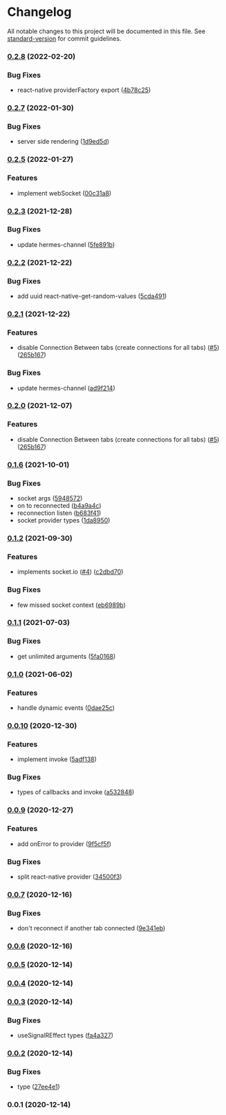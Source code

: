 # Changelog

All notable changes to this project will be documented in this file. See [standard-version](https://github.com/conventional-changelog/standard-version) for commit guidelines.

### [0.2.8](https://github.com/hosseinmd/react-signalr/compare/v0.2.7...v0.2.8) (2022-02-20)


### Bug Fixes

* react-native  providerFactory export ([4b78c25](https://github.com/hosseinmd/react-signalr/commit/4b78c25b30fe8ec29fe5a2440628dd0ef9d437c5))

### [0.2.7](https://github.com/hosseinmd/react-signalr/compare/v0.2.6...v0.2.7) (2022-01-30)


### Bug Fixes

* server side rendering ([1d9ed5d](https://github.com/hosseinmd/react-signalr/commit/1d9ed5da2d060b6ca70a84a86cd2bea8b3137c0f))

### [0.2.5](https://github.com/hosseinmd/react-signalr/compare/v0.2.4...v0.2.5) (2022-01-27)


### Features

* implement webSocket ([00c31a8](https://github.com/hosseinmd/react-signalr/commit/00c31a8152fe3513a07fe1a6d6a9ed1e64a61455))

### [0.2.3](https://github.com/hosseinmd/react-signalr/compare/v0.2.2...v0.2.3) (2021-12-28)


### Bug Fixes

* update hermes-channel ([5fe891b](https://github.com/hosseinmd/react-signalr/commit/5fe891b2dce33253537e5892d91e3c3c703361d0))

### [0.2.2](https://github.com/hosseinmd/react-signalr/compare/v0.2.1...v0.2.2) (2021-12-22)


### Bug Fixes

* add uuid react-native-get-random-values ([5cda491](https://github.com/hosseinmd/react-signalr/commit/5cda491650ec93215a972f2a7f36c916a69ab601))

### [0.2.1](https://github.com/hosseinmd/react-signalr/compare/v0.1.7...v0.2.1) (2021-12-22)


### Features

* disable Connection Between tabs (create connections for all tabs) ([#5](https://github.com/hosseinmd/react-signalr/issues/5)) ([265b167](https://github.com/hosseinmd/react-signalr/commit/265b1676484b1d3e84b052bf5eec29571456c938))


### Bug Fixes

* update hermes-channel ([ad9f214](https://github.com/hosseinmd/react-signalr/commit/ad9f2149b4e5b08148f96e69838eeed42ff187f4))

### [0.2.0](https://github.com/hosseinmd/react-signalr/compare/v0.1.7...v0.1.8) (2021-12-07)

### Features

- disable Connection Between tabs (create connections for all tabs) ([#5](https://github.com/hosseinmd/react-signalr/issues/5)) ([265b167](https://github.com/hosseinmd/react-signalr/commit/265b1676484b1d3e84b052bf5eec29571456c938))

### [0.1.6](https://github.com/hosseinmd/react-signalr/compare/v0.1.5...v0.1.6) (2021-10-01)

### Bug Fixes

- socket args ([5948572](https://github.com/hosseinmd/react-signalr/commit/5948572f4ab317e0d0b3f3089ebaa538551fe333))
- on to reconnected ([b4a9a4c](https://github.com/hosseinmd/react-signalr/commit/b4a9a4c5affab7fa8da702c2a7268fc0892bef1a))
- reconnection listen ([b683f41](https://github.com/hosseinmd/react-signalr/commit/b683f41d16c38094df98e3fe57d0edb8a689898f))
- socket provider types ([1da8950](https://github.com/hosseinmd/react-signalr/commit/1da8950755d6f108b36873c3292f99f3aa0f8348))

### [0.1.2](https://github.com/hosseinmd/react-signalr/compare/v0.1.1...v0.1.2) (2021-09-30)

### Features

- implements socket.io ([#4](https://github.com/hosseinmd/react-signalr/issues/4)) ([c2dbd70](https://github.com/hosseinmd/react-signalr/commit/c2dbd704bc24a13a72141421cd29485ea897ac95))

### Bug Fixes

- few missed socket context ([eb6989b](https://github.com/hosseinmd/react-signalr/commit/eb6989ba34b0ff0e8bd0072f18713fffd5eb66c8))

### [0.1.1](https://github.com/hosseinmd/react-signalr/compare/v0.1.0...v0.1.1) (2021-07-03)

### Bug Fixes

- get unlimited arguments ([5fa0168](https://github.com/hosseinmd/react-signalr/commit/5fa0168d2006c6deb22d22176529fc034c8298b1))

### [0.1.0](https://github.com/hosseinmd/react-signalr/compare/v0.0.10...v0.0.11) (2021-06-02)

### Features

- handle dynamic events ([0dae25c](https://github.com/hosseinmd/react-signalr/commit/0dae25c6323899f70abe39ed7946bb037567a2c0))

### [0.0.10](https://github.com/hosseinmd/react-signalr/compare/v0.0.9...v0.0.10) (2020-12-30)

### Features

- implement invoke ([5adf138](https://github.com/hosseinmd/react-signalr/commit/5adf138866591002e5e91d983d878840b6f62c41))

### Bug Fixes

- types of callbacks and invoke ([a532848](https://github.com/hosseinmd/react-signalr/commit/a532848d36e792a8f2f69c126e2656adf9bee62c))

### [0.0.9](https://github.com/hosseinmd/react-signalr/compare/v0.0.7...v0.0.9) (2020-12-27)

### Features

- add onError to provider ([9f5cf5f](https://github.com/hosseinmd/react-signalr/commit/9f5cf5f09f43de7506d1905b388ea2ddcaa8e0ab))

### Bug Fixes

- split react-native provider ([34500f3](https://github.com/hosseinmd/react-signalr/commit/34500f31397456108b1c5105697731ad037cedd9))

### [0.0.7](https://github.com/hosseinmd/react-signalr/compare/v0.0.6...v0.0.7) (2020-12-16)

### Bug Fixes

- don't reconnect if another tab connected ([9e341eb](https://github.com/hosseinmd/react-signalr/commit/9e341eb3a24f566944e51f632ca2f744c926fca6))

### [0.0.6](https://github.com/hosseinmd/react-signalr/compare/v0.0.5...v0.0.6) (2020-12-16)

### [0.0.5](https://github.com/hosseinmd/react-signalr/compare/v0.0.4...v0.0.5) (2020-12-14)

### [0.0.4](https://github.com/hosseinmd/react-signalr/compare/v0.0.3...v0.0.4) (2020-12-14)

### [0.0.3](https://github.com/hosseinmd/react-signalr/compare/v0.0.2...v0.0.3) (2020-12-14)

### Bug Fixes

- useSignalREffect types ([fa4a327](https://github.com/hosseinmd/react-signalr/commit/fa4a327527ae8095d9a2151f3f704eee60d2b10e))

### [0.0.2](https://github.com/hosseinmd/react-signalr/compare/v0.0.1...v0.0.2) (2020-12-14)

### Bug Fixes

- type ([27ee4e1](https://github.com/hosseinmd/react-signalr/commit/27ee4e1ae54597ac3e9bb7120bb318441980480a))

### 0.0.1 (2020-12-14)
